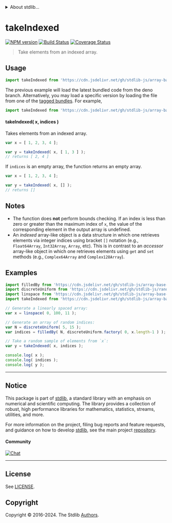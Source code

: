 <!--

@license Apache-2.0

Copyright (c) 2023 The Stdlib Authors.

Licensed under the Apache License, Version 2.0 (the "License");
you may not use this file except in compliance with the License.
You may obtain a copy of the License at

   http://www.apache.org/licenses/LICENSE-2.0

Unless required by applicable law or agreed to in writing, software
distributed under the License is distributed on an "AS IS" BASIS,
WITHOUT WARRANTIES OR CONDITIONS OF ANY KIND, either express or implied.
See the License for the specific language governing permissions and
limitations under the License.

-->


<details>
  <summary>
    About stdlib...
  </summary>
  <p>We believe in a future in which the web is a preferred environment for numerical computation. To help realize this future, we've built stdlib. stdlib is a standard library, with an emphasis on numerical and scientific computation, written in JavaScript (and C) for execution in browsers and in Node.js.</p>
  <p>The library is fully decomposable, being architected in such a way that you can swap out and mix and match APIs and functionality to cater to your exact preferences and use cases.</p>
  <p>When you use stdlib, you can be absolutely certain that you are using the most thorough, rigorous, well-written, studied, documented, tested, measured, and high-quality code out there.</p>
  <p>To join us in bringing numerical computing to the web, get started by checking us out on <a href="https://github.com/stdlib-js/stdlib">GitHub</a>, and please consider <a href="https://opencollective.com/stdlib">financially supporting stdlib</a>. We greatly appreciate your continued support!</p>
</details>

# takeIndexed

[![NPM version][npm-image]][npm-url] [![Build Status][test-image]][test-url] [![Coverage Status][coverage-image]][coverage-url] <!-- [![dependencies][dependencies-image]][dependencies-url] -->

> Take elements from an indexed array.



<section class="usage">

## Usage

```javascript
import takeIndexed from 'https://cdn.jsdelivr.net/gh/stdlib-js/array-base-take-indexed@deno/mod.js';
```
The previous example will load the latest bundled code from the deno branch. Alternatively, you may load a specific version by loading the file from one of the [tagged bundles](https://github.com/stdlib-js/array-base-take-indexed/tags). For example,

```javascript
import takeIndexed from 'https://cdn.jsdelivr.net/gh/stdlib-js/array-base-take-indexed@v0.2.0-deno/mod.js';
```

#### takeIndexed( x, indices )

Takes elements from an indexed array.

```javascript
var x = [ 1, 2, 3, 4 ];

var y = takeIndexed( x, [ 1, 3 ] );
// returns [ 2, 4 ]
```

If `indices` is an empty array, the function returns an empty array.

```javascript
var x = [ 1, 2, 3, 4 ];

var y = takeIndexed( x, [] );
// returns []
```

</section>

<!-- /.usage -->

<section class="notes">

## Notes

-   The function does **not** perform bounds checking. If an index is less than zero or greater than the maximum index of `x`, the value of the corresponding element in the output array is undefined.
-   An _indexed_ array-like object is a data structure in which one retrieves elements via integer indices using bracket `[]` notation (e.g., `Float64Array`, `Int32Array`, `Array`, etc). This is in contrast to an _accessor_ array-like object in which one retrieves elements using `get` and `set` methods (e.g., `Complex64Array` and `Complex128Array`).

</section>

<!-- /.notes -->

<section class="examples">

## Examples

<!-- eslint no-undef: "error" -->

```javascript
import filledBy from 'https://cdn.jsdelivr.net/gh/stdlib-js/array-base-filled-by@deno/mod.js';
import discreteUniform from 'https://cdn.jsdelivr.net/gh/stdlib-js/random-base-discrete-uniform@deno/mod.js';
import linspace from 'https://cdn.jsdelivr.net/gh/stdlib-js/array-base-linspace@deno/mod.js';
import takeIndexed from 'https://cdn.jsdelivr.net/gh/stdlib-js/array-base-take-indexed@deno/mod.js';

// Generate a linearly spaced array:
var x = linspace( 0, 100, 11 );

// Generate an array of random indices:
var N = discreteUniform( 5, 15 );
var indices = filledBy( N, discreteUniform.factory( 0, x.length-1 ) );

// Take a random sample of elements from `x`:
var y = takeIndexed( x, indices );

console.log( x );
console.log( indices );
console.log( y );
```

</section>

<!-- /.examples -->

<!-- Section for related `stdlib` packages. Do not manually edit this section, as it is automatically populated. -->

<section class="related">

</section>

<!-- /.related -->

<!-- Section for all links. Make sure to keep an empty line after the `section` element and another before the `/section` close. -->


<section class="main-repo" >

* * *

## Notice

This package is part of [stdlib][stdlib], a standard library with an emphasis on numerical and scientific computing. The library provides a collection of robust, high performance libraries for mathematics, statistics, streams, utilities, and more.

For more information on the project, filing bug reports and feature requests, and guidance on how to develop [stdlib][stdlib], see the main project [repository][stdlib].

#### Community

[![Chat][chat-image]][chat-url]

---

## License

See [LICENSE][stdlib-license].


## Copyright

Copyright &copy; 2016-2024. The Stdlib [Authors][stdlib-authors].

</section>

<!-- /.stdlib -->

<!-- Section for all links. Make sure to keep an empty line after the `section` element and another before the `/section` close. -->

<section class="links">

[npm-image]: http://img.shields.io/npm/v/@stdlib/array-base-take-indexed.svg
[npm-url]: https://npmjs.org/package/@stdlib/array-base-take-indexed

[test-image]: https://github.com/stdlib-js/array-base-take-indexed/actions/workflows/test.yml/badge.svg?branch=v0.2.0
[test-url]: https://github.com/stdlib-js/array-base-take-indexed/actions/workflows/test.yml?query=branch:v0.2.0

[coverage-image]: https://img.shields.io/codecov/c/github/stdlib-js/array-base-take-indexed/main.svg
[coverage-url]: https://codecov.io/github/stdlib-js/array-base-take-indexed?branch=main

<!--

[dependencies-image]: https://img.shields.io/david/stdlib-js/array-base-take-indexed.svg
[dependencies-url]: https://david-dm.org/stdlib-js/array-base-take-indexed/main

-->

[chat-image]: https://img.shields.io/gitter/room/stdlib-js/stdlib.svg
[chat-url]: https://app.gitter.im/#/room/#stdlib-js_stdlib:gitter.im

[stdlib]: https://github.com/stdlib-js/stdlib

[stdlib-authors]: https://github.com/stdlib-js/stdlib/graphs/contributors

[umd]: https://github.com/umdjs/umd
[es-module]: https://developer.mozilla.org/en-US/docs/Web/JavaScript/Guide/Modules

[deno-url]: https://github.com/stdlib-js/array-base-take-indexed/tree/deno
[deno-readme]: https://github.com/stdlib-js/array-base-take-indexed/blob/deno/README.md
[umd-url]: https://github.com/stdlib-js/array-base-take-indexed/tree/umd
[umd-readme]: https://github.com/stdlib-js/array-base-take-indexed/blob/umd/README.md
[esm-url]: https://github.com/stdlib-js/array-base-take-indexed/tree/esm
[esm-readme]: https://github.com/stdlib-js/array-base-take-indexed/blob/esm/README.md
[branches-url]: https://github.com/stdlib-js/array-base-take-indexed/blob/main/branches.md

[stdlib-license]: https://raw.githubusercontent.com/stdlib-js/array-base-take-indexed/main/LICENSE

</section>

<!-- /.links -->
